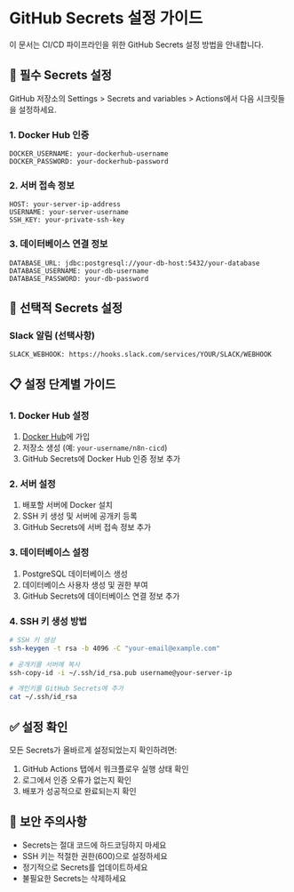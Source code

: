 # GitHub Secrets 설정 가이드

이 문서는 CI/CD 파이프라인을 위한 GitHub Secrets 설정 방법을 안내합니다.

## 🔐 필수 Secrets 설정

GitHub 저장소의 Settings > Secrets and variables > Actions에서 다음 시크릿들을 설정하세요.

### 1. Docker Hub 인증
```
DOCKER_USERNAME: your-dockerhub-username
DOCKER_PASSWORD: your-dockerhub-password
```

### 2. 서버 접속 정보
```
HOST: your-server-ip-address
USERNAME: your-server-username
SSH_KEY: your-private-ssh-key
```

### 3. 데이터베이스 연결 정보
```
DATABASE_URL: jdbc:postgresql://your-db-host:5432/your-database
DATABASE_USERNAME: your-db-username
DATABASE_PASSWORD: your-db-password
```

## 🔧 선택적 Secrets 설정

### Slack 알림 (선택사항)
```
SLACK_WEBHOOK: https://hooks.slack.com/services/YOUR/SLACK/WEBHOOK
```

## 📋 설정 단계별 가이드

### 1. Docker Hub 설정
1. [Docker Hub](https://hub.docker.com)에 가입
2. 저장소 생성 (예: `your-username/n8n-cicd`)
3. GitHub Secrets에 Docker Hub 인증 정보 추가

### 2. 서버 설정
1. 배포할 서버에 Docker 설치
2. SSH 키 생성 및 서버에 공개키 등록
3. GitHub Secrets에 서버 접속 정보 추가

### 3. 데이터베이스 설정
1. PostgreSQL 데이터베이스 생성
2. 데이터베이스 사용자 생성 및 권한 부여
3. GitHub Secrets에 데이터베이스 연결 정보 추가

### 4. SSH 키 생성 방법
```bash
# SSH 키 생성
ssh-keygen -t rsa -b 4096 -C "your-email@example.com"

# 공개키를 서버에 복사
ssh-copy-id -i ~/.ssh/id_rsa.pub username@your-server-ip

# 개인키를 GitHub Secrets에 추가
cat ~/.ssh/id_rsa
```

## ✅ 설정 확인

모든 Secrets가 올바르게 설정되었는지 확인하려면:

1. GitHub Actions 탭에서 워크플로우 실행 상태 확인
2. 로그에서 인증 오류가 없는지 확인
3. 배포가 성공적으로 완료되는지 확인

## 🚨 보안 주의사항

- Secrets는 절대 코드에 하드코딩하지 마세요
- SSH 키는 적절한 권한(600)으로 설정하세요
- 정기적으로 Secrets를 업데이트하세요
- 불필요한 Secrets는 삭제하세요
